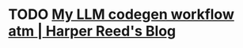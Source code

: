 # TODO [My LLM codegen workflow atm | Harper Reed's Blog](https://harper.blog/2025/02/16/my-llm-codegen-workflow-atm/)